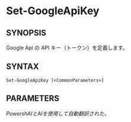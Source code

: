 ﻿---
external help file: powershai-help.xml
schema: 2.0.0
powershai: true
---

# Set-GoogleApiKey

## SYNOPSIS <!--!= @#Synop !-->
Google Api の API キー（トークン）を定義します。

## SYNTAX <!--!= @#Syntax !-->

```
Set-GoogleApiKey [<CommonParameters>]
```

## PARAMETERS <!--!= @#Params !-->




<!--PowershaiAiDocBlockStart-->
_PowershAIとAIを使用して自動翻訳された。_
<!--PowershaiAiDocBlockEnd-->

